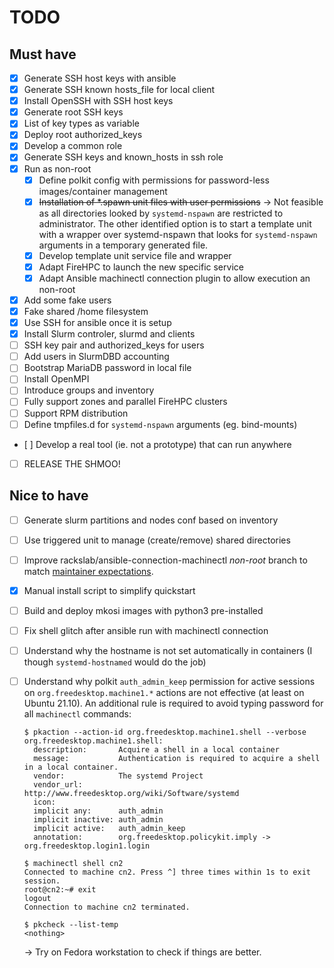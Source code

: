 # TODO

## Must have

- [x] Generate SSH host keys with ansible
- [x] Generate SSH known hosts\_file for local client
- [x] Install OpenSSH with SSH host keys
- [x] Generate root SSH keys
- [x] List of key types as variable
- [x] Deploy root authorized\_keys
- [x] Develop a common role
- [x] Generate SSH keys and known\_hosts in ssh role
- [x] Run as non-root
  - [x] Define polkit config with permissions for password-less images/container management
  - [x] ~~Installation of *.spawn unit files with user permissions~~ → Not
       feasible as all directories looked by `systemd-nspawn` are restricted to
       administrator. The other identified option is to start a template unit
       with a wrapper over systemd-nspawn that looks for `systemd-nspawn`
       arguments in a temporary generated file.
  - [x] Develop template unit service file and wrapper
  - [x] Adapt FireHPC to launch the new specific service
  - [x] Adapt Ansible machinectl connection plugin to allow execution an non-root
- [x] Add some fake users
- [x] Fake shared /home filesystem
- [x] Use SSH for ansible once it is setup
- [x] Install Slurm controler, slurmd and clients
- [ ] SSH key pair and authorized_keys for users
- [ ] Add users in SlurmDBD accounting
- [ ] Bootstrap MariaDB password in local file
- [ ] Install OpenMPI
- [ ] Introduce groups and inventory 
- [ ] Fully support zones and parallel FireHPC clusters
- [ ] Support RPM distribution
- [ ] Define tmpfiles.d for `systemd-nspawn` arguments (eg. bind-mounts)
- [ ] Develop a real tool (ie. not a prototype) that can run anywhere
- [ ] RELEASE THE SHMOO!

## Nice to have

- [ ] Generate slurm partitions and nodes conf based on inventory
- [ ] Use triggered unit to manage (create/remove) shared directories
- [ ] Improve rackslab/ansible-connection-machinectl _non-root_ branch to match
      [maintainer expectations](https://github.com/tomeon/ansible-connection-machinectl/issues/10#issuecomment-812534935).
- [x] Manual install script to simplify quickstart
- [ ] Build and deploy mkosi images with python3 pre-installed
- [ ] Fix shell glitch after ansible run with machinectl connection
- [ ] Understand why the hostname is not set automatically in containers (I
      though `systemd-hostnamed` would do the job)
- [ ] Understand why polkit `auth_admin_keep` permission for active sessions on
      `org.freedesktop.machine1.*` actions are not effective (at least on
      Ubuntu 21.10). An additional rule is required to avoid typing password
      for all `machinectl` commands:

  ```
  $ pkaction --action-id org.freedesktop.machine1.shell --verbose
  org.freedesktop.machine1.shell:
    description:       Acquire a shell in a local container
    message:           Authentication is required to acquire a shell in a local container.
    vendor:            The systemd Project
    vendor_url:        http://www.freedesktop.org/wiki/Software/systemd
    icon:
    implicit any:      auth_admin
    implicit inactive: auth_admin
    implicit active:   auth_admin_keep
    annotation:        org.freedesktop.policykit.imply -> org.freedesktop.login1.login

  $ machinectl shell cn2
  Connected to machine cn2. Press ^] three times within 1s to exit session.
  root@cn2:~# exit
  logout
  Connection to machine cn2 terminated.

  $ pkcheck --list-temp
  <nothing>
  ```
     → Try on Fedora workstation to check if things are better.
